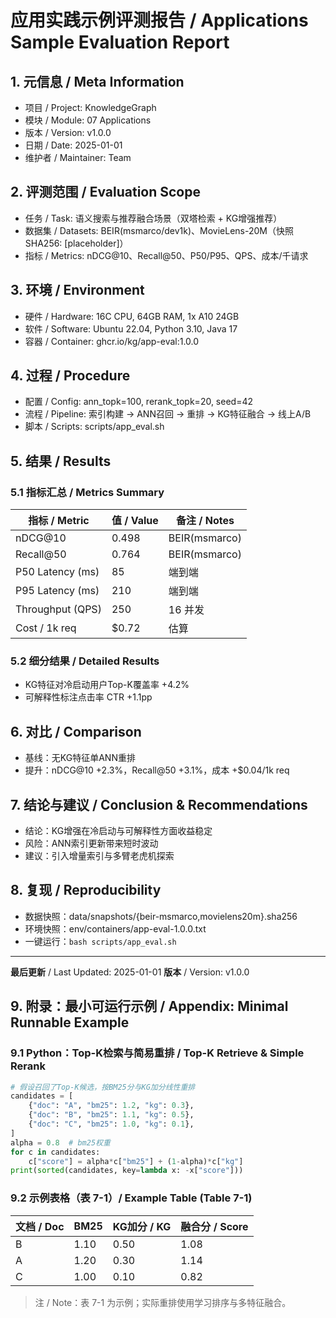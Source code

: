 # 应用实践示例评测报告 / Applications Sample Evaluation Report

## 1. 元信息 / Meta Information

- 项目 / Project: KnowledgeGraph
- 模块 / Module: 07 Applications
- 版本 / Version: v1.0.0
- 日期 / Date: 2025-01-01
- 维护者 / Maintainer: Team

## 2. 评测范围 / Evaluation Scope

- 任务 / Task: 语义搜索与推荐融合场景（双塔检索 + KG增强推荐）
- 数据集 / Datasets: BEIR(msmarco/dev1k)、MovieLens-20M（快照SHA256: [placeholder]）
- 指标 / Metrics: nDCG@10、Recall@50、P50/P95、QPS、成本/千请求

## 3. 环境 / Environment

- 硬件 / Hardware: 16C CPU, 64GB RAM, 1x A10 24GB
- 软件 / Software: Ubuntu 22.04, Python 3.10, Java 17
- 容器 / Container: ghcr.io/kg/app-eval:1.0.0

## 4. 过程 / Procedure

- 配置 / Config: ann_topk=100, rerank_topk=20, seed=42
- 流程 / Pipeline: 索引构建 → ANN召回 → 重排 → KG特征融合 → 线上A/B
- 脚本 / Scripts: scripts/app_eval.sh

## 5. 结果 / Results

### 5.1 指标汇总 / Metrics Summary

| 指标 / Metric | 值 / Value | 备注 / Notes |
|---------------|-----------|--------------|
| nDCG@10 | 0.498 | BEIR(msmarco) |
| Recall@50 | 0.764 | BEIR(msmarco) |
| P50 Latency (ms) | 85 | 端到端 |
| P95 Latency (ms) | 210 | 端到端 |
| Throughput (QPS) | 250 | 16 并发 |
| Cost / 1k req | $0.72 | 估算 |

### 5.2 细分结果 / Detailed Results

- KG特征对冷启动用户Top-K覆盖率 +4.2%
- 可解释性标注点击率 CTR +1.1pp

## 6. 对比 / Comparison

- 基线：无KG特征单ANN重排
- 提升：nDCG@10 +2.3%，Recall@50 +3.1%，成本 +$0.04/1k req

## 7. 结论与建议 / Conclusion & Recommendations

- 结论：KG增强在冷启动与可解释性方面收益稳定
- 风险：ANN索引更新带来短时波动
- 建议：引入增量索引与多臂老虎机探索

## 8. 复现 / Reproducibility

- 数据快照：data/snapshots/{beir-msmarco,movielens20m}.sha256
- 环境快照：env/containers/app-eval-1.0.0.txt
- 一键运行：`bash scripts/app_eval.sh`

---

**最后更新** / Last Updated: 2025-01-01
**版本** / Version: v1.0.0

## 9. 附录：最小可运行示例 / Appendix: Minimal Runnable Example

### 9.1 Python：Top-K检索与简易重排 / Top-K Retrieve & Simple Rerank

```python
# 假设召回了Top-K候选，按BM25分与KG加分线性重排
candidates = [
    {"doc": "A", "bm25": 1.2, "kg": 0.3},
    {"doc": "B", "bm25": 1.1, "kg": 0.5},
    {"doc": "C", "bm25": 1.0, "kg": 0.1},
]
alpha = 0.8  # bm25权重
for c in candidates:
    c["score"] = alpha*c["bm25"] + (1-alpha)*c["kg"]
print(sorted(candidates, key=lambda x: -x["score"]))
```

### 9.2 示例表格（表 7-1）/ Example Table (Table 7-1)

| 文档 / Doc | BM25 | KG加分 / KG | 融合分 / Score |
|------------|------|-------------|----------------|
| B | 1.10 | 0.50 | 1.08 |
| A | 1.20 | 0.30 | 1.14 |
| C | 1.00 | 0.10 | 0.82 |

> 注 / Note：表 7-1 为示例；实际重排使用学习排序与多特征融合。
